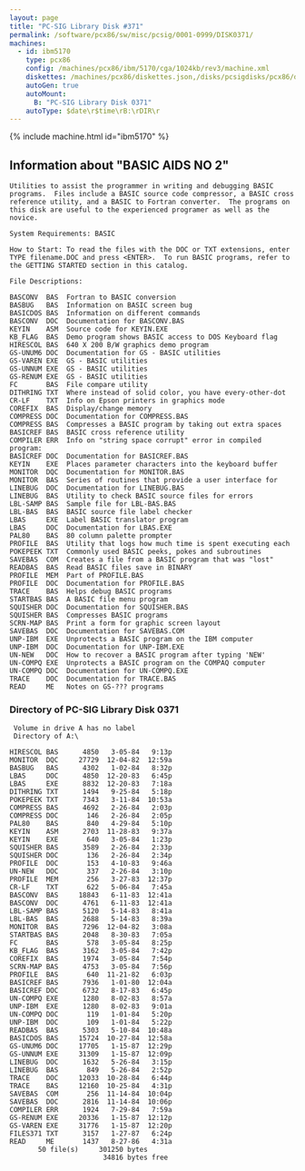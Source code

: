 ```yaml
---
layout: page
title: "PC-SIG Library Disk #371"
permalink: /software/pcx86/sw/misc/pcsig/0001-0999/DISK0371/
machines:
  - id: ibm5170
    type: pcx86
    config: /machines/pcx86/ibm/5170/cga/1024kb/rev3/machine.xml
    diskettes: /machines/pcx86/diskettes.json,/disks/pcsigdisks/pcx86/diskettes.json
    autoGen: true
    autoMount:
      B: "PC-SIG Library Disk 0371"
    autoType: $date\r$time\rB:\rDIR\r
---
```


{% include machine.html id="ibm5170" %}

## Information about "BASIC AIDS NO 2"

    Utilities to assist the programmer in writing and debugging BASIC
    programs.  Files include a BASIC source code compressor, a BASIC cross
    reference utility, and a BASIC to Fortran converter.  The programs on
    this disk are useful to the experienced programer as well as the
    novice.
    
    System Requirements: BASIC
    
    How to Start: To read the files with the DOC or TXT extensions, enter
    TYPE filename.DOC and press <ENTER>.  To run BASIC programs, refer to
    the GETTING STARTED section in this catalog.
    
    File Descriptions:
    
    BASCONV  BAS  Fortran to BASIC conversion
    BASBUG   BAS  Information on BASIC screen bug
    BASICDOS BAS  Information on different commands
    BASCONV  DOC  Documentation for BASCONV.BAS
    KEYIN    ASM  Source code for KEYIN.EXE
    KB_FLAG  BAS  Demo program shows BASIC access to DOS Keyboard flag
    HIRESCOL BAS  640 X 200 B/W graphics demo program
    GS-UNUM6 DOC  Documentation for GS - BASIC utilities
    GS-VAREN EXE  GS - BASIC utilities
    GS-UNNUM EXE  GS - BASIC utilities
    GS-RENUM EXE  GS - BASIC utilities
    FC       BAS  File compare utility
    DITHRING TXT  Where instead of solid color, you have every-other-dot
    CR-LF    TXT  Info on Epson printers in graphics mode
    COREFIX  BAS  Display/change memory
    COMPRESS DOC  Documentation for COMPRESS.BAS
    COMPRESS BAS  Compresses a BASIC program by taking out extra spaces
    BASICREF BAS  BASIC cross reference utility
    COMPILER ERR  Info on "string space corrupt" error in compiled program:
    BASICREF DOC  Documentation for BASICREF.BAS
    KEYIN    EXE  Places parameter characters into the keyboard buffer
    MONITOR  DQC  Documentation for MONITOR.BAS
    MONITOR  BAS  Series of routines that provide a user interface for
    LINEBUG  DOC  Documentation for LINEBUG.BAS
    LINEBUG  BAS  Utility to check BASIC source files for errors
    LBL-SAMP BAS  Sample file for LBL-BAS.BAS
    LBL-BAS  BAS  BASIC source file label checker
    LBAS     EXE  Label BASIC translator program
    LBAS     DOC  Documentation for LBAS.EXE
    PAL80    BAS  80 column palette prompter
    PROFILE  BAS  Utility that logs how much time is spent executing each
    POKEPEEK TXT  Commonly used BASIC peeks, pokes and subroutines
    SAVEBAS  COM  Creates a file from a BASIC program that was "lost"
    READBAS  BAS  Read BASIC files save in BINARY
    PROFILE  MEM  Part of PROFILE.BAS
    PROFILE  DOC  Documentation for PROFILE.BAS
    TRACE    BAS  Helps debug BASIC programs
    STARTBAS BAS  A BASIC file menu program
    SQUISHER DOC  Documentation for SQUISHER.BAS
    SQUISHER BAS  Compresses BASIC programs
    SCRN-MAP BAS  Print a form for graphic screen layout
    SAVEBAS  DOC  Documentation for SAVEBAS.COM
    UNP-IBM  EXE  Unprotects a BASIC program on the IBM computer
    UNP-IBM  DOC  Documentation for UNP-IBM.EXE
    UN-NEW   DOC  How to recover a BASIC program after typing 'NEW'
    UN-COMPQ EXE  Unprotects a BASIC program on the COMPAQ computer
    UN-COMPQ DOC  Documentation for UN-COMPQ.EXE
    TRACE    DOC  Documentation for TRACE.BAS
    READ     ME   Notes on GS-??? programs

### Directory of PC-SIG Library Disk 0371

     Volume in drive A has no label
     Directory of A:\

    HIRESCOL BAS      4850   3-05-84   9:13p
    MONITOR  DQC     27729  12-04-82  12:59a
    BASBUG   BAS      4302   1-02-84   8:32p
    LBAS     DOC      4850  12-20-83   6:45p
    LBAS     EXE      8832  12-20-83   7:18a
    DITHRING TXT      1494   9-25-84   5:18p
    POKEPEEK TXT      7343   3-11-84  10:53a
    COMPRESS BAS      4692   2-26-84   2:03p
    COMPRESS DOC       146   2-26-84   2:05p
    PAL80    BAS       840   4-29-84   5:10p
    KEYIN    ASM      2703  11-28-83   9:37a
    KEYIN    EXE       640   3-05-84   1:23p
    SQUISHER BAS      3589   2-26-84   2:33p
    SQUISHER DOC       136   2-26-84   2:34p
    PROFILE  DOC       153   4-10-83   9:46a
    UN-NEW   DOC       337   2-26-84   3:10p
    PROFILE  MEM       256   3-27-83  12:37p
    CR-LF    TXT       622   5-06-84   7:45a
    BASCONV  BAS     18843   6-11-83  12:41a
    BASCONV  DOC      4761   6-11-83  12:41a
    LBL-SAMP BAS      5120   5-14-83   8:41a
    LBL-BAS  BAS      2688   5-14-83   8:39a
    MONITOR  BAS      7296  12-04-82   3:08a
    STARTBAS BAS      2048   8-30-83   7:05a
    FC       BAS       578   3-05-84   8:25p
    KB_FLAG  BAS      3162   3-05-84   7:42p
    COREFIX  BAS      1974   3-05-84   7:54p
    SCRN-MAP BAS      4753   3-05-84   7:56p
    PROFILE  BAS       640  11-21-82   6:03p
    BASICREF BAS      7936   1-01-80  12:04a
    BASICREF DOC      6732   8-17-83   6:45p
    UN-COMPQ EXE      1280   8-02-83   8:57a
    UNP-IBM  EXE      1280   8-02-83   9:01a
    UN-COMPQ DOC       119   1-01-84   5:20p
    UNP-IBM  DOC       109   1-01-84   5:22p
    READBAS  BAS      5303   5-10-84  10:48a
    BASICDOS BAS     15724  10-27-84  12:58a
    GS-UNUM6 DOC     17705   1-15-87  12:29p
    GS-UNNUM EXE     31309   1-15-87  12:09p
    LINEBUG  DOC      1632   5-26-84   3:15p
    LINEBUG  BAS       849   5-26-84   2:52p
    TRACE    DOC     12033  10-28-84   6:44p
    TRACE    BAS     12160  10-25-84   4:31p
    SAVEBAS  COM       256  11-14-84  10:04p
    SAVEBAS  DOC      2816  11-14-84  10:06p
    COMPILER ERR      1924   7-29-84   7:59a
    GS-RENUM EXE     20336   1-15-87  12:12p
    GS-VAREN EXE     31776   1-15-87  12:20p
    FILES371 TXT      3157   1-27-87   6:24p
    READ     ME       1437   8-27-86   4:31a
           50 file(s)     301250 bytes
                           34816 bytes free
